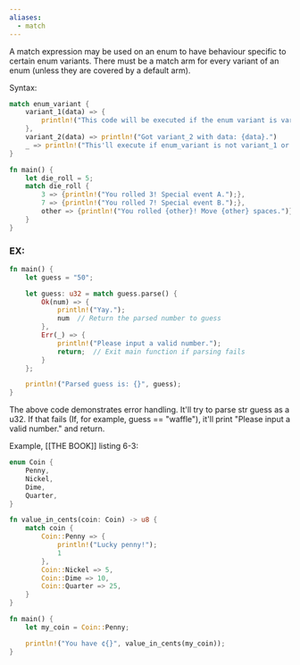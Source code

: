 ```yaml
---
aliases:
  - match
---
```

A match expression may be used on an enum to have behaviour specific to certain enum variants. There must be a match arm for every variant of an enum (unless they are covered by a default arm).

Syntax:
```rust
match enum_variant {
	variant_1(data) => {
		println!("This code will be executed if the enum variant is variant_1!");
	},
	variant_2(data) => println!("Got variant_2 with data: {data}.")
	_ => println!("This'll execute if enum_variant is not variant_1 or variant_2")
}
```

```rust
fn main() {
	let die_roll = 5;
	match die_roll {
		3 => {println!("You rolled 3! Special event A.");},
		7 => {println!("You rolled 7! Special event B.");},
		other => {println!("You rolled {other}! Move {other} spaces.")}
	}
}
```

### EX:
```rust
fn main() {
	let guess = "50";

	let guess: u32 = match guess.parse() {
		Ok(num) => {
			println!("Yay.");
			num  // Return the parsed number to guess
		},
		Err(_) => {
			println!("Please input a valid number.");
			return;  // Exit main function if parsing fails
		}
	};

	println!("Parsed guess is: {}", guess);
}
```
The above code demonstrates error handling. It'll try to parse str guess as a u32. If that fails (If, for example, guess == "waffle"), it'll print "Please input a valid number." and return.

Example, [[THE BOOK]] listing 6-3:
```rust
enum Coin {
    Penny,
    Nickel,
    Dime,
    Quarter,
}

fn value_in_cents(coin: Coin) -> u8 {
    match coin {
        Coin::Penny => {
            println!("Lucky penny!");
            1
        },
        Coin::Nickel => 5,
        Coin::Dime => 10,
        Coin::Quarter => 25,
    }
}

fn main() {
	let my_coin = Coin::Penny;

	println!("You have ¢{}", value_in_cents(my_coin));
}
```

